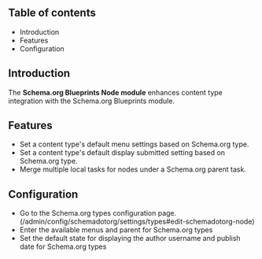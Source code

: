 Table of contents
-----------------

* Introduction
* Features
* Configuration


Introduction
------------

The **Schema.org Blueprints Node module** enhances content type integration
with the Schema.org Blueprints module.


Features
--------

- Set a content type's default menu settings based on Schema.org type.
- Set a content type's default display submitted setting based on Schema.org type.
- Merge multiple local tasks for nodes under a Schema.org parent task.


Configuration
-------------

- Go to the Schema.org types configuration page.  
  (/admin/config/schemadotorg/settings/types#edit-schemadotorg-node)
- Enter the available menus and parent for Schema.org types
- Set the default state for displaying the author username and 
  publish date for Schema.org types

